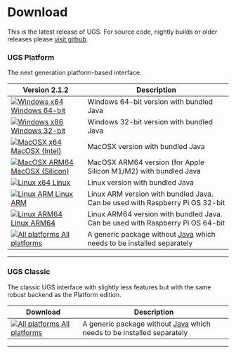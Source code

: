 # Download

This is the latest release of UGS. For source code, nightly builds or older releases please [visit github](https://github.com/winder/Universal-G-Code-Sender).

### UGS Platform
The next generation platform-based interface.

| Version 2.1.2                                                                                                                                                                      | Description                                                                       |
|------------------------------------------------------------------------------------------------------------------------------------------------------------------------------------|-----------------------------------------------------------------------------------|
| [![Windows x64](../img/common/os_windows.png) Windows 64-bit](https://github.com/winder/Universal-G-Code-Sender/releases/download/v2.1.2/win64-ugs-platform-app-2.1.2.zip)         | Windows 64-bit version with bundled Java                                          |
| [![Windows x86](../img/common/os_windows.png) Windows 32-bit](https://github.com/winder/Universal-G-Code-Sender/releases/download/v2.1.2/win-ugs-platform-app-2.1.2.zip)           | Windows 32-bit version with bundled Java                                          |
| [![MacOSX x64](../img/common/os_mac.png) MacOSX (Intel)](https://github.com/winder/Universal-G-Code-Sender/releases/download/v2.1.2/macosx-x64-ugs-platform-app-2.1.2.dmg)         | MacOSX version with bundled Java                                                  |
| [![MacOSX ARM64](../img/common/os_mac.png) MacOSX (Silicon)](https://github.com/winder/Universal-G-Code-Sender/releases/download/v2.1.2/macosx-aarc64-ugs-platform-app-2.1.2.dmg)  | MacOSX ARM64 version (for Apple Silicon M1/M2) with bundled Java                  |
| [![Linux x64](../img/common/os_linux.png) Linux](https://github.com/winder/Universal-G-Code-Sender/releases/download/v2.1.2/linux-x64-ugs-platform-app-2.1.2.tar.gz)               | Linux version with bundled Java                                                   |
| [![Linux ARM](../img/common/os_linux_arm.png) Linux ARM](https://github.com/winder/Universal-G-Code-Sender/releases/download/v2.1.2/linux-arm-ugs-platform-app-2.1.2.tar.gz)       | Linux ARM version with bundled Java. Can be used with Raspberry Pi OS 32-bit      |
| [![Linux ARM64](../img/common/os_linux_arm.png) Linux ARM64](https://github.com/winder/Universal-G-Code-Sender/releases/download/v2.1.2/linux-aarch64-ugs-platform-app-2.1.2.tar.gz) | Linux ARM64 version with bundled Java. Can be used with Raspberry Pi OS 64-bit    |
| [![All platforms](../img/common/zip.png) All platforms](https://github.com/winder/Universal-G-Code-Sender/releases/download/v2.1.2/ugs-platform-app-2.1.2.zip)                     | A generic package without [Java][java_link] which needs to be installed separately |

<hr/>

### UGS Classic
The classic UGS interface with slightly less features but with the same robust backend as the Platform edition.

| Download                                                                                                                                                     | Description |
|--------------------------------------------------------------------------------------------------------------------------------------------------------------| ----------- |
| [![All platforms](../img/common/zip.png) All platforms](https://github.com/winder/Universal-G-Code-Sender/releases/download/v2.1.2/UniversalGcodeSender.zip) | A generic package without [Java][java_link] which needs to be installed separately |

<hr/>

[java_link]: https://java.com/en/download/manual.jsp
